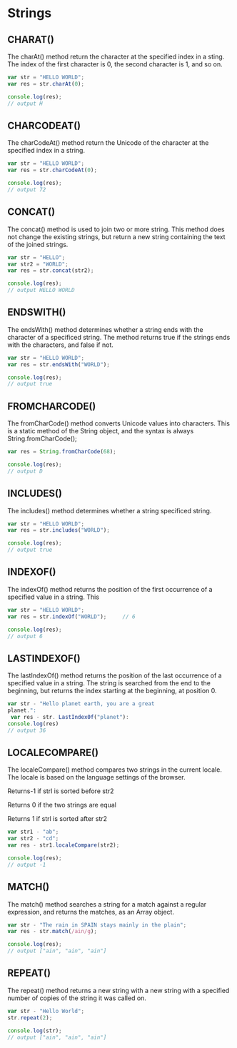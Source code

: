 # __Strings__

## CHARAT()
The charAt() method return the character at the specified index in a sting. The index of the first character is 0, the second character is 1, and so on.
```javaScript
var str = "HELLO WORLD";
var res = str.charAt(0);

console.log(res);
// output H
```


## CHARCODEAT()
The charCodeAt() method return the Unicode of the character at the specified index in a string.
```javaScript
var str = "HELLO WORLD";
var res = str.charCodeAt(0);

console.log(res);
// output 72
```


## CONCAT()
The concat() method is used to join two or more string. This method does not change the existing strings, but return a new string containing the text of the joined strings.
```javaScript
var str = "HELLO";
var str2 = "WORLD";
var res = str.concat(str2);

console.log(res);
// output HELLO WORLD
```


## ENDSWITH()
The endsWith() method determines whether a string ends with the character of a specificed string. The method returns true if the strings ends with the characters, and false if not.
```javaScript
var str = "HELLO WORLD";
var res = str.endsWith("WORLD");

console.log(res);
// output true
```


## FROMCHARCODE()
The fromCharCode() method converts Unicode values into characters. This is a static method of the String object, and the syntax is always String.fromCharCode();
```javaScript
var res = String.fromCharCode(68);

console.log(res);
// output D
```


## INCLUDES()
The includes() method determines whether a string specificed string.
```javaScript
var str = "HELLO WORLD";
var res = str.includes("WORLD");

console.log(res);
// output true
```


## INDEXOF()
The indexOf() method returns the position of the first occurrence of a specified value in a string. This 
```javaScript
var str = "HELLO WORLD";
var res = str.indexOf("WORLD");     // 6

console.log(res);
// output 6
```


## LASTINDEXOF()
The lastIndexOf() method returns the position of the
last occurrence of a specified value in a string. The
 string is searched from the end to the beginning,
but returns the index starting at the beginning, at
position 0.

```javaScript
var str - "Hello planet earth, you are a great
planet.":
 var res - str. LastIndex0f("planet"):
console.log(res)
// output 36
```


## LOCALECOMPARE()
The localeCompare() method compares two strings in the current locale. The locale is based on the language settings of the browser.

Returns-1 if strl is sorted before str2

Returns 0 if the two strings are equal

Returns 1 if strl is sorted after str2


```javaScript
var str1 - "ab";
var str2 - "cd";
var res - str1.localeCompare(str2);

console.log(res);
// output -1
```


## MATCH()
The match() method searches a string for a match against a regular expression, and returns the matches, as an Array object.
```javaScript
var str - "The rain in SPAIN stays mainly in the plain";
var res - str.match(/ain/g);

console.log(res);
// output ["ain", "ain", "ain"]
```


## REPEAT()
The repeat() method returns a new string with a new string with a specified number of copies of the string it was called on.
```javaScript
var str - "Hello World";
str.repeat(2);

console.log(str);
// output ["ain", "ain", "ain"]
```

